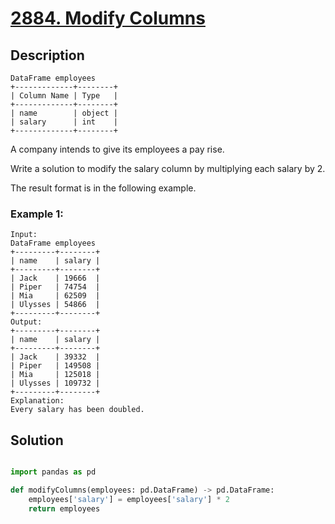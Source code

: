 # [2884. Modify Columns](https://leetcode.com/problems/modify-columns/description/?envType=study-plan-v2&envId=introduction-to-pandas&lang=pythondata)

## Description

```
DataFrame employees
+-------------+--------+
| Column Name | Type   |
+-------------+--------+
| name        | object |
| salary      | int    |
+-------------+--------+
```


A company intends to give its employees a pay rise.

Write a solution to modify the salary column by multiplying each salary by 2.

The result format is in the following example.

### Example 1:

```
Input:
DataFrame employees
+---------+--------+
| name    | salary |
+---------+--------+
| Jack    | 19666  |
| Piper   | 74754  |
| Mia     | 62509  |
| Ulysses | 54866  |
+---------+--------+
Output:
+---------+--------+
| name    | salary |
+---------+--------+
| Jack    | 39332  |
| Piper   | 149508 |
| Mia     | 125018 |
| Ulysses | 109732 |
+---------+--------+
Explanation:
Every salary has been doubled.
```

## Solution

```python

import pandas as pd

def modifyColumns(employees: pd.DataFrame) -> pd.DataFrame:
    employees['salary'] = employees['salary'] * 2
    return employees
```

